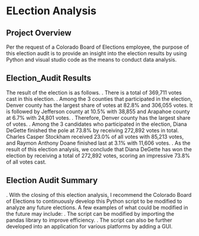 # ELection Analysis

## Project Overview

Per the request of a Colorado Board of Elections employee, the purpose of this election audit is to provide an insight into the election results by using Python and visual studio code as the means to conduct data analysis. 

## Election_Audit Results

The result of the election is as follows. 
. There is a total of 369,711 votes cast in this election.
. Among the 3 counties that participated in the election, Denver county has the largest share of votes at 82.8% and 306,055 votes. It is followed by Jefferson county at 10.5% with 38,855 and Arapahoe county at 6.7% with 24,801 votes. 
. Therefore, Denver county has the largest share of votes.
. Among the 3 candidates who participated in the election, Diana DeGette finished the pole at 73.8% by receiving 272,892 votes in total. Charles Casper Stockham received 23.0% of all votes with 85,213 votes, and Raymon Anthony Doane finished last at 3.1% with 11,606 votes.
. As the result of this election analysis, we conclude that Diana DeGette has won the election by receiving a total of 272,892 votes, scoring an impressive 73.8% of all votes cast.

## Election Audit Summary
. With the closing of this election analysis, I recommend the Colorado Board of Elections to continuously develop this Python script to be modified to analyze any future elections. 
A few examples of what could be modified in the future may include:
. The script can be modified by importing the pandas library to improve efficiency.
. The script can also be further developed into an application for various platforms by adding a GUI. 